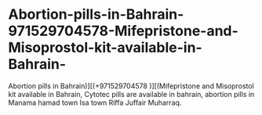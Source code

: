 # Abortion-pills-in-Bahrain-971529704578-Mifepristone-and-Misoprostol-kit-available-in-Bahrain-
Abortion pills in Bahrain)][(+971529704578 )][(Mifepristone and Misoprostol kit available in Bahrain, Cytotec pills are available in bahrain, abortion pills in Manama hamad town Isa town Riffa Juffair Muharraq.
